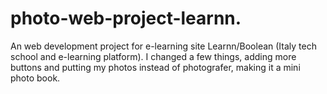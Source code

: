 # photo-web-project-learnn.
An web development project for e-learning site Learnn/Boolean (Italy tech school and e-learning platform).
I changed a few things, adding more buttons and putting my photos instead of photografer, making it a mini photo book.
